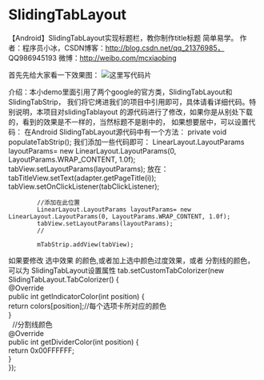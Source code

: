 # SlidingTabLayout
【Android】SlidingTabLayout实现标题栏，教你制作title标题 简单易学。
作者：程序员小冰，CSDN博客：http://blog.csdn.net/qq_21376985， 
QQ986945193 微博：http://weibo.com/mcxiaobing

首先先给大家看一下效果图：
![这里写代码片](http://img.blog.csdn.net/20160906103734672)

介绍：本小demo里面引用了两个google的官方类，SlidingTabLayout和SlidingTabStrip，
我们将它烤进我们的项目中引用即可，具体请看详细代码。特别说明，本项目对slidingTablayout
的源代码进行了修改，如果你是从别处下载的，看到的效果是不一样的，当然标题不是剧中的，
如果想要居中，可以设置代码：
在Android SlidingTabLayout源代码中有一个方法：
private void populateTabStrip();
我们添加一些代码即可：
LinearLayout.LayoutParams layoutParams= new LinearLayout.LayoutParams(0, LayoutParams.WRAP_CONTENT, 1.0f);  
tabView.setLayoutParams(layoutParams); 
放在：    tabTitleView.setText(adapter.getPageTitle(i));  
          tabView.setOnClickListener(tabClickListener);  
  
            //添加在此位置
            LinearLayout.LayoutParams layoutParams= new LinearLayout.LayoutParams(0, LayoutParams.WRAP_CONTENT, 1.0f);  
            tabView.setLayoutParams(layoutParams);  
            //
              
            mTabStrip.addView(tabView); 
如果要修改 选中效果 的颜色,或者加上选中颜色过度效果，或者 分割线的颜色，可以为 SlidingTabLayout设置属性
tab.setCustomTabColorizer(new SlidingTabLayout.TabColorizer() {  
            @Override  
            public int getIndicatorColor(int position) {  
                return colors[position];//每个选项卡所对应的颜色  
            }  
<span style="white-space:pre">    </span>    //分割线颜色  
            @Override  
            public int getDividerColor(int position) {  
                return 0x00FFFFFF;  
            }  
        });  

